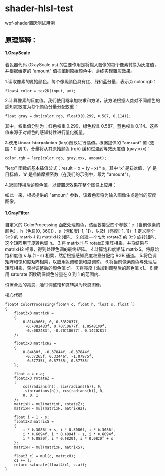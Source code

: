 # shader-hlsl-test

wpf-shader置灰测试用例

## 原理解释：

#### 1.GrayScale

着色器代码 (GrayScale.ps) 的主要作用是将输入图像的每个像素转换为灰度值，并根据给定的 "amount" 值插值到原始颜色中，最终实现置灰效果。

1.读取像素的原始颜色。每个像素颜色具有红、绿和蓝分量，表示为 color.rgb：
```
float4 color = tex2D(input, uv);
```
2.计算像素的灰度值。我们使用概率加权求和方法，该方法根据人类对不同颜色的感知灵敏度为每个颜色分量分配权重：
```
float gray = dot(color.rgb, float3(0.299, 0.587, 0.114));
```
其中，权重值分别为：红色权重 0.299，绿色权重 0.587，蓝色权重 0.114。这些值来源于对颜色的感知特性进行量化衡量。

3.使用Linear Interpolation (lerp)函数进行插值。根据提供的 "amount" 值 (范围：0 到 1)，分量将从其原始颜色 (rgb) 缓和过渡到等效灰度值 (gray.xxx)：
```
color.rgb = lerp(color.rgb, gray.xxx, amount);
```

"lerp" 函数的基本插值公式：result = x + (y - x) * a，其中 ‘x’ 是初始值，‘y’ 是目标值，‘a’ 是插值摩擦系数（在我们的示例中，即为 "amount"）。

4.返回转换后的颜色值，以使置灰效果在整个图像上应用：

如此一来，根据提供的 "amount" 参数，该着色器将为输入图像生成适当的灰度图像。

#### 1.GrayFilter

自定义的 ColorProcessing 函数处理颜色，该函数接受四个参数：c（当前像素的颜色），h（色调[0, 360]），s（饱和度[-1, 1]），以及l（亮度[-1, 1]）
	1.定义两个 3x3 的 matrixH 和 matrixH2 矩阵。
	2.创建一个名为 rotateZ 的 3x3 旋转矩阵，这个矩阵用于旋转色调 h。
	3.将 matrixH 与 rotateZ 矩阵相乘，并将结果与 matrixH2 相乘，得到处理色调的最终矩阵。
	4.计算饱和度矩阵 matrixS。将原始饱和度值 s 与 (1 - s) 相乘，然后根据感知亮度权重分配给 RGB 通道。
	5.将色调矩阵和饱和度矩阵相乘，以应用色调和饱和度调整。
	6.将当前像素颜色与处理后矩阵相乘，获得调整后的颜色值 c1。
	7.将亮度 l 添加到调整后的颜色值 c1。
	8.使用 saturate 函数确保颜色分量在 0 到 1 的范围内。

设置合适的亮度，通过调整饱和度转换为灰度图像。

核心代码
```
float4 ColorProcessing(float4 c, float h, float s, float l)
{
    float3x3 matrixH =
    {
        0.8164966f, 0, 0.5352037f,
         -0.4082483f, 0.70710677f, 1.0548190f,
         -0.4082483f, -0.70710677f, 0.1420281f
    };

    float3x3 matrixH2 =
    {
        0.84630f, -0.37844f, -0.37844f,
         -0.37265f, 0.33446f, -1.07975f,
          0.57735f, 0.57735f, 0.57735f
    };

    float a = c.a;
    float3x3 rotateZ =
    {
        cos(radians(h)), sin(radians(h)), 0,
		-sin(radians(h)), cos(radians(h)), 0,
		0, 0, 1
    };
    matrixH = mul(matrixH, rotateZ);
    matrixH = mul(matrixH, matrixH2);

    float i = 1 - s;
    float3x3 matrixS =
    {
        i * 0.3086f + s, i * 0.3086f, i * 0.3086f,
		i * 0.6094f, i * 0.6094f + s, i * 0.6094f,
		i * 0.0820f, i * 0.0820f, i * 0.0820f + s
    };
    matrixH = mul(matrixH, matrixS);

    float3 c1 = mul(c, matrixH);
    c1 += l;
    return saturate(float4(c1, c.a));
}
```